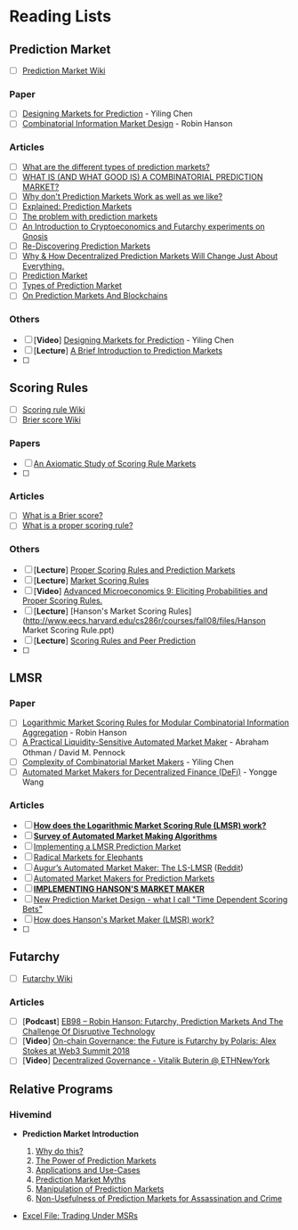 # Reading Lists

## Prediction Market

- [ ] [Prediction Market Wiki](https://en.wikipedia.org/wiki/Prediction_market)

### Paper

- [ ] [Designing Markets for Prediction](https://dash.harvard.edu/bitstream/handle/1/5027266/Chen_DesigningMarkets.pdf)  - Yiling Chen 
- [ ] [Combinatorial Information Market Design](https://mason.gmu.edu/~rhanson/combobet.pdf) - Robin Hanson

### Articles

- [ ] [What are the different types of prediction markets?](https://www.cultivatelabs.com/prediction-markets-guide/what-are-the-different-types-of-prediction-markets)
- [ ] [WHAT IS (AND WHAT GOOD IS) A COMBINATORIAL PREDICTION MARKET?](http://blog.oddhead.com/2008/12/22/what-is-and-what-good-is-a-combinatorial-prediction-market/)
- [ ] [Why don't Prediction Markets Work as well as we like?](https://pashanomics.substack.com/p/why-dont-prediction-markets-work)
- [ ] [Explained: Prediction Markets](https://schor.medium.com/decentralized-prediction-markets-explained-d9f0425d331c)
- [ ] [The problem with prediction markets](https://insights.deribit.com/market-research/the-problem-with-prediction-markets/)
- [ ] [An Introduction to Cryptoeconomics and Futarchy experiments on Gnosis](https://medium.com/@consensus/an-introduction-to-cryptoeconomics-and-futarchy-experiments-on-gnosis-df85220f840a)
- [ ] [Re-Discovering Prediction Markets](https://blog.aeternity.com/re-discovering-prediction-markets-ac2e780bb263)
- [ ] [Why & How Decentralized Prediction Markets Will Change Just About Everything.](https://medium.com/@ConsenSys/why-how-decentralized-prediction-markets-will-change-just-about-everything-15ff02c98f7c)
- [ ] [Prediction Market](https://www.investopedia.com/terms/p/prediction-market.asp)
- [ ] [Types of Prediction Market](https://corporatefinanceinstitute.com/:/knowledge/trading-investing/prediction-market/)
- [ ] [On Prediction Markets And Blockchains](https://allenfarrington.medium.com/on-prediction-markets-and-blockchain-48037d12039d)

### Others

- [ ] [**Video**] [Designing Markets for Prediction](https://www.youtube.com/watch?v=REIXKossJOU&ab_channel=UWVideo) - Yiling Chen
- [ ] [**Lecture**] [A Brief Introduction to Prediction Markets](http://www.probabilityandfinance.com/GTP2014/Slides/Abernethy1.pdf)
- [ ] 

## Scoring Rules

- [ ] [Scoring rule  Wiki](https://en.wikipedia.org/wiki/Scoring_rule)
- [ ] [Brier score Wiki](https://en.wikipedia.org/wiki/Brier_score)

### Papers

- [ ] [An Axiomatic Study of Scoring Rule Markets](https://par.nsf.gov/servlets/purl/10057897)
- [ ] 

### Articles

- [ ] [What is a Brier score?](https://statisticaloddsandends.wordpress.com/2019/12/29/what-is-a-brier-score/)
- [ ] [What is a proper scoring rule?](https://statisticaloddsandends.wordpress.com/2021/03/27/what-is-a-proper-scoring-rule/)

### Others

- [ ] [**Lecture**] [Proper Scoring Rules and Prediction Markets](https://www.cis.upenn.edu/~aaroth/courses/slides/agt17/lect23.pdf)
- [ ] [**Lecture**] [Market Scoring Rules](https://courses.cs.duke.edu/spring17/cps296.2/market_scoring.pdf)
- [ ] [**Video**] [Advanced Microeconomics 9: Eliciting Probabilities and Proper Scoring Rules.](https://www.youtube.com/watch?v=j9Pd00SO6nM&ab_channel=CraigWebb)
- [ ] [**Lecture**] [Hanson's Market Scoring Rules](http://www.eecs.harvard.edu/cs286r/courses/fall08/files/Hanson Market Scoring Rule.ppt)
- [ ] [**Lecture**] [Scoring Rules and Peer Prediction](https://timroughgarden.org/f16/l/l17.pdf)
- [ ] 

## LMSR

### Paper

- [ ] [Logarithmic Market Scoring Rules for Modular Combinatorial Information Aggregation](https://mason.gmu.edu/~rhanson/mktscore.pdf) - Robin Hanson
- [ ] [A Practical Liquidity-Sensitive Automated Market Maker](http://www.cs.cmu.edu/~sandholm/liquidity-sensitive%20market%20maker.EC10.pdf) - Abraham Othman / David M. Pennock
- [ ] [Complexity of Combinatorial Market Makers](http://people.cs.uchicago.edu/~fortnow/papers/LMSR.pdf)  - Yiling Chen 
- [ ] [Automated Market Makers for Decentralized Finance (DeFi)](https://arxiv.org/pdf/2009.01676.pdf) - Yongge Wang

### Articles

- [ ] [**How does the Logarithmic Market Scoring Rule (LMSR) work?**](https://www.cultivatelabs.com/prediction-markets-guide/how-does-logarithmic-market-scoring-rule-lmsr-work)
- [ ] [**Survey of Automated Market Making Algorithms**](https://medium.com/terra-money/survey-of-automated-market-making-algorithms-951f91ce727a)
- [ ] [Implementing a LMSR Prediction Market](https://beza1e1.tuxen.de/articles/LMSR.html)
- [ ] [Radical Markets for Elephants](https://blog.gnosis.pm/radical-markets-for-elephants-a742916812db)
- [ ] [Augur’s Automated Market Maker: The LS-LMSR](https://augur.mystrikingly.com/blog/augur-s-automated-market-maker-the-ls-lmsr) ([Reddit](https://www.reddit.com/r/Augur/comments/3ed0wm/augurs_automated_market_maker_the_lslmsr/))
- [ ] [Automated Market Makers for Prediction Markets](https://docs.gnosis.io/conditionaltokens/docs/introduction3/)
- [ ] [**IMPLEMENTING HANSON'S MARKET MAKER**](http://blog.oddhead.com/2006/10/30/implementing-hansons-market-maker/)
- [ ] [New Prediction Market Design - what I call "Time Dependent Scoring Bets"](https://pashanomics.substack.com/p/new-prediction-market-design-what)
- [ ] [How does Hanson's Market Maker (LMSR) work?](https://quant.stackexchange.com/questions/7826/how-does-hansons-market-maker-lmsr-work)
- [ ] 

## Futarchy

- [ ] [Futarchy Wiki](https://en.wikipedia.org/wiki/Futarchy)

### Articles

- [ ] [**Podcast**] [EB98 – Robin Hanson: Futarchy, Prediction Markets And The Challenge Of Disruptive Technology](https://www.youtube.com/watch?v=mUUk0jSndoc&ab_channel=EpicenterPodcast)
- [ ] [**Video**] [On-chain Governance: the Future is Futarchy by Polaris: Alex Stokes at Web3 Summit 2018](https://www.youtube.com/watch?v=i1OSZw7hVHk&ab_channel=Web3Foundation)
- [ ] [**Video**] [Decentralized Governance - Vitalik Buterin @ ETHNewYork](https://www.youtube.com/watch?v=6LbRtvdRVBw&ab_channel=ETHGlobal)

## Relative Programs

### Hivemind

- **Prediction Market Introduction**
  1. [Why do this?](https://bitcoinhivemind.com/papers/1_Purpose.pdf)
  2. [The Power of Prediction Markets](https://bitcoinhivemind.com/papers/2_PM_Types.pdf)
  3. [Applications and Use-Cases](https://bitcoinhivemind.com/papers/3_PM_Applications.pdf)
  4. [Prediction Market Myths](https://bitcoinhivemind.com/papers/4_PM_Myths.pdf)
  5. [Manipulation of Prediction Markets](https://bitcoinhivemind.com/papers/5_PM_Manipulation.pdf)
  6. [Non-Usefulness of Prediction Markets for Assassination and Crime](https://bitcoinhivemind.com/papers/6_Crime_Markets.pdf)

- [Excel File: Trading Under MSRs](https://bitcoinhivemind.com/papers/LogMSR_Demo.xlsx)

